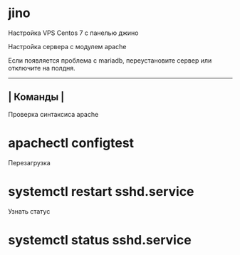 # jino
Настройка VPS Centos 7 с панелью джино


Настройка сервера с модулем apache 

Если появляется проблема с mariadb, переустановите сервер или отключите на полдня.

--------------------------------------------------
|                    Команды                     |
--------------------------------------------------

Проверка синтаксиса apache
# apachectl configtest
Перезагрузка
# systemctl restart sshd.service
Узнать статус
# systemctl status sshd.service

